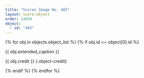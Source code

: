 ```yaml
---
title: "Scores Image No. 465"
layout: score-object
order: 14650
object:
  - id: "465"
---
```


{% for obj in objects.object_list %}
{% if obj.id == object[0].id %}

{{ obj.extended_caption }}

{{ obj.credit }} {.object-credit}

{% endif %}
{% endfor %}
